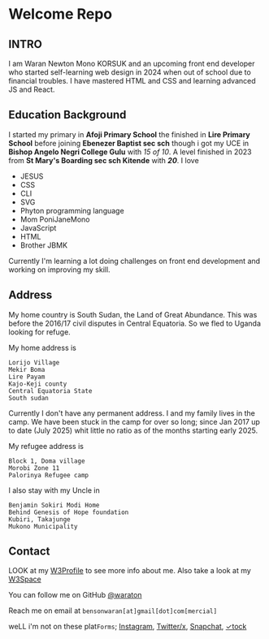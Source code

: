 # Welcome Repo

## INTRO

I am Waran Newton Mono KORSUK and an upcoming front end developer who started self-learning web design in 2024 when out of school due to financial troubles. I have mastered HTML and CSS and learning advanced JS and React.

## Education Background

I started my primary in **Afoji Primary School** the finished in **Lire Primary School** before joining **Ebenezer Baptist sec sch** though i got my UCE in **Bishop Angelo Negri College Gulu** with *15 of 10*. A level finished in 2023 from **St Mary's Boarding sec sch Kitende** with ***20***. I love

- JESUS
- CSS
- CLI
- SVG
- Phyton programming language
- Mom PoniJaneMono
- JavaScript
- HTML
- Brother JBMK

Currently I'm learning a lot doing challenges on front end development and working on improving my skill.  

## Address

My home country is South Sudan, the Land of Great Abundance. This was before the 2016/17 civil disputes in Central Equatoria. So we fled to Uganda looking for refuge.

My home address is

```text
Lorijo Village  
Mekir Boma  
Lire Payam 
Kajo-Keji county
Central Equatoria State 
South sudan
```

Currently I don't have any permanent address. I and my family lives in the camp. We have been stuck in the camp for over so long; since Jan 2017 up to date (July 2025) whit little no ratio as of the months starting early 2025.

My refugee address is

```text
Block 1, Doma village  
Morobi Zone 11  
Palorinya Refugee camp
```

I also stay with my Uncle in

```text
Benjamin Sokiri Modi Home
Behind Genesis of Hope foundation
Kubiri, Takajunge
Mukono Municipality
```

## Contact

LOOK at my [W3Profile](https://w3profile.com/waraton) to see more info about me. Also take a look at my [W3Space](https://waraton.w3paces.com/)

You can follow me on GitHub [@waraton](httpswww.github.com/waraton)

Reach me on email at `bensonwaran[at]gmail[dot]com[mercial]`

weLL i'm not on these plat`Forms`; [Instagram](https://instagram.com), [Twitter/x](https://twitter.com), [Snapchat](https://snapchat.com), [&check;tock](https://tiktok.com)
